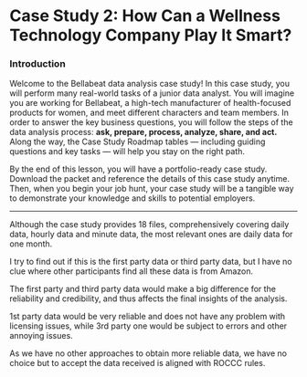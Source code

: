 # Case Study 2: How Can a Wellness Technology Company Play It Smart?

### Introduction

Welcome to the Bellabeat data analysis case study! In this case study, you will perform many real-world tasks of a junior data analyst. You will imagine you are working for Bellabeat, a high-tech manufacturer of health-focused products for women, and meet different characters and team members. In order to answer the key business questions, you will follow the steps of the data analysis process: **ask, prepare, process, analyze, share, and act.** Along the way, the Case Study Roadmap tables — including guiding questions and key tasks — will help you stay on the right path.

By the end of this lesson, you will have a portfolio-ready case study. Download the packet and reference the details of this case study anytime. Then, when you begin your job hunt, your case study will be a tangible way to demonstrate your knowledge and skills to potential employers.

---

Although the case study provides 18 files, comprehensively covering daily data, hourly data and minute data, the most relevant ones are daily data for one month.

I try to find out if this is the first party data or third party data, but I have no clue where other participants find all these data is from Amazon.

The first party and third party data would make a big difference for the reliability and credibility, and thus affects the final insights of the analysis.

1st party data would be very reliable and does not have any problem with licensing issues, while 3rd party one would be subject to errors and other annoying issues.

As we have no other approaches to obtain more reliable data, we have no choice but to accept the data received is aligned with ROCCC rules.
